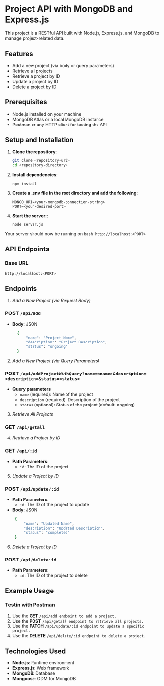 # Project API with MongoDB and Express.js

This project is a RESTful API built with Node.js, Express.js, and MongoDB to manage project-related data.

## Features

- Add a new project (via body or query parameters)
- Retrieve all projects
- Retrieve a project by ID
- Update a project by ID
- Delete a project by ID

## Prerequisites

- Node.js installed on your machine
- MongoDB Atlas or a local MongoDB instance
- Postman or any HTTP client for testing the API

## Setup and Installation

1. **Clone the repository**:
   ```bash
   git clone <repository-url>
   cd <repository-directory>
   ```

2. **Install dependencies**:
   ```bash
   npm install
   ```

3. **Create a .env file in the root directory and add the following**:
   ```
   MONGO_URI=<your-mongodb-connection-string>
   PORT=<your-desired-port>
   ```

4. **Start the server:**:
   ```
   node server.js
   ``` 

Your server should now be running on ```bash http://localhost:<PORT>```

## API Endpoints

### Base URL
   ```bash
   http://localhost:<PORT> 
   ```

## Endpoints

1. *Add a New Project (via Request Body)*
### POST ```/api/add```
- **Body**: JSON
  ```bash
    {
        "name": "Project Name",
        "description": "Project Description",
        "status": "ongoing"
    }
   ```
2. *Add a New Project (via Query Parameters)*
### POST ```/api/addProjectWithQuery?name=<name>&description=<description>&status=<status>```
- **Query parameters**
    - ```name``` (required): Name of the project
    - ```description``` (required): Description of the project
    - ```status``` (optional): Status of the project (default: ongoing)     


3. *Retrieve All Projects*
### GET ```/api/getall```

4. *Retrieve a Project by ID*
### GET ```/api/:id```
- **Path Parameters**:
    - ```id```: The ID of the project 

5. *Update a Project by ID*
### POST ```/api/update/:id```
-  **Path Parameters**:
    - ```id```: The ID of the project to update
-  **Body**: JSON
   ```bash
    {
        "name": "Updated Name",
        "description": "Updated Description",
        "status": "completed"
    }
   ``` 
6. *Delete a Project by ID*
### POST ```/api/delete:id```
- **Path Parameters**:
    - ```id```: The ID of the project to delete

## Example Usage 
### Testin with Postman
1. Use the **GET** ```/api/add endpoint to add a project.```
2. Use the **POST** ```/api/getall endpoint to retrieve all projects.```
3. Use the **PATCH** ```/api/update/:id endpoint to update a specific project.```
4. Use the **DELETE** ```/api/delete/:id endpoint to delete a project.```
   
## Technologies Used
- **Node.js**: Runtime environment
- **Express.js**: Web framework
- **MongoDB**: Database
- **Mongoose**: ODM for MongoDB   



